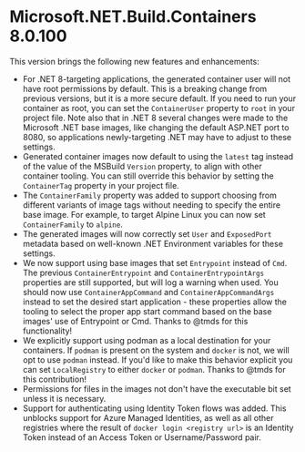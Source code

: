 # Microsoft.NET.Build.Containers 8.0.100

This version brings the following new features and enhancements:

* For .NET 8-targeting applications, the generated container user will not have root permissions by default. This is a breaking change from previous versions, but it is a more secure default. If you need to run your container as root, you can set the `ContainerUser` property to `root` in your project file. Note also that in .NET 8 several changes were made to the Microsoft .NET base images, like changing the default ASP.NET port to 8080, so applications newly-targeting .NET may have to adjust to these settings.
* Generated container images now default to using the `latest` tag instead of the value of the MSBuild `Version` property, to align with other container tooling. You can still override this behavior by setting the `ContainerTag` property in your project file.
* The `ContainerFamily` property was added to support choosing from different variants of image tags without needing to specify the entire base image. For example, to target Alpine Linux you can now set `ContainerFamily` to `alpine`.
* The generated images will now correctly set `User` and `ExposedPort` metadata based on well-known .NET Environment variables for these settings.
* We now support using base images that set `Entrypoint` instead of `Cmd`. The previous `ContainerEntrypoint` and `ContainerEntrypointArgs` properties are still supported, but will log a warning when used. You should now use `ContainerAppCommand` and `ContainerAppCommandArgs` instead to set the desired start application - these properties allow the tooling to select the proper app start command based on the base images' use of Entrypoint or Cmd. Thanks to @tmds for this functionality!
* We explicitly support using podman as a local destination for your containers. If `podman` is present on the system and `docker` is not, we will opt to use `podman` instead. If you'd like to make this behavior explicit you can set `LocalRegistry` to either `docker` or `podman`. Thanks to @tmds for this contribution!
* Permissions for files in the images not don't have the executable bit set unless it is necessary.
* Support for authenticating using Identity Token flows was added. This unblocks support for Azure Managed Identities, as well as all other registries where the result of `docker login <registry url>` is an Identity Token instead of an Access Token or Username/Password pair.
